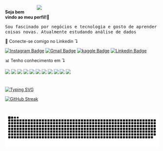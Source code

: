 

<img src="https://media.giphy.com/media/qgQUggAC3Pfv687qPC/giphy.gif?cid=790b7611c841uzy4vqj12bgqxs4mz8f2yycdh1jzssqdqmh7&ep=v1_gifs_search&rid=giphy.gif&ct=g"  width="400px" align="right">

<p align="left"> 
  <strong>Seja bem vindo ao meu perfil!👋</strong>
  
  <samp>Sou fascinado por negócios e tecnologia e gosto de aprender coisas novas. Atualmente estudando análise de dados
  </samp>
</p>

<p>

<p <p align="left">
  🔗 Conecte-se comigo no Linkedin ↴

  [![Instagram Badge](https://img.shields.io/badge/-Instagram-e4405f?style=flat-square&logo=Instagram&logoColor=white&link=https://www.instagram.com/carlosdqlima/)](https://www.instagram.com/carlosdqlima)
  [![Gmail Badge](https://img.shields.io/badge/-Gmail-d14836?style=flat-square&logo=Gmail&logoColor=white&link=mail@carlos.dq.lima@gmail.com)](mailto:mail@carlos.dq.lima@gmail.com)
  [![kaggle Badge](https://img.shields.io/badge/-Kaggle-white?logo=Kaggle)](https://www.kaggle.com/carlosslimaa)
  [![Linkedin Badge](https://img.shields.io/badge/-LinkedIn-blue?style=flat-square&logo=Linkedin&logoColor=white&link=https://www.linkedin.com/in/carlos-daniel-de-queiroz-lima/)](https://www.linkedin.com/in/carlos-daniel-de-queiroz-lima)
</p>

<p align="left">
  📊 Tenho conhecimento em ↴

<div align="left">
<img src="https://img.shields.io/badge/-Google_Colab-white?logo=Google Colab">
<img src="https://img.shields.io/badge/-Jupyter-F37626?logo=Jupyter&logoColor=black"> 
<img src="https://img.shields.io/badge/-Python-white?logo=Python"> 
<img src="https://img.shields.io/badge/-Pandas-150458?logo=pandas"> 
<img src="https://img.shields.io/badge/-NumPy-013243?logo=NumPy">
<img src="https://img.shields.io/badge/Google Cloud-4285F4?logo=googlecloud&logoColor=white">
<img src="https://img.shields.io/badge/MySQL-4479A1?logo=mysql&logoColor=white">
<img src="https://img.shields.io/badge/MongoDB-47A248?logo=mongodb&logoColor=white">
<img src="https://img.shields.io/badge/looker-fbfbfb?&logo=looker&logoColor=blue">
<img src="https://img.shields.io/badge/Figma-F24E1E?logo=figma&logoColor=white">
<img src="https://img.shields.io/badge/-Power_BI-F2C811?logo=Power BI"> 
</div>
</p>
</p>

#

<p><a href="https://git.io/typing-svg"><img src="https://readme-typing-svg.demolab.com?font=Teko&pause=100&color=2E95D9&width=500&lines=Estatísticas+do+GitHub+↴" alt="Typing SVG" /></a>

<a href="https://git.io/streak-stats"><img src="https://streak-stats.demolab.com?user=carlosdqlima&theme=python-dark&locale=pt_BR" alt="GitHub Streak"/></a>
</p>

#

<picture align="center">
  <source media="(prefers-color-scheme: dark)" srcset="https://raw.githubusercontent.com/carlosdqlima/carlosdqlima/output/github-contribution-grid-snake-dark.svg">
  <source media="(prefers-color-scheme: light)" srcset="https://raw.githubusercontent.com/carlosdqlima/carlosdqlima/output/github-contribution-grid-snake-dark.svg">
  <img align="center" alt="github contribution grid snake animation" src="https://raw.githubusercontent.com/carlosdqlima/carlosdqlima/output/github-contribution-grid-snake.svg">
</picture>




